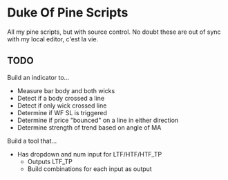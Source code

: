 # Duke Of Pine Scripts

All my pine scripts, but with source control.
No doubt these are out of sync with my local editor, c'est la vie.


## TODO

Build an indicator to...

- Measure bar body and both wicks
- Detect if a body crossed a line
- Detect if only wick crossed line
- Determine if WF SL is triggered
- Determine if price "bounced" on a line in either direction
- Determine strength of trend based on angle of MA


Build a tool that...

- Has dropdown and num input for LTF/HTF/HTF_TP
	- Outputs LTF_TP
	- Build combinations for each input as output